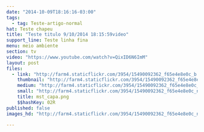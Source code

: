 ```yaml
---
date: "2014-10-09T18:16:16-03:00"
tags:
  - tag: Teste-artigo-normal
hat: Teste chapeu
title: "Teste titulo 9/10/2014 18:15:59video"
support_line: Teste linha fina
menu: meio ambiente
section: tv
video: "https://www.youtube.com/watch?v=QixID6N6ImM"
layout: post
files:
  - link: "http://farm4.staticflickr.com/3954/15490092362_f65e4e8e0c_b.jpg"
    thumbnail: "http://farm4.staticflickr.com/3954/15490092362_f65e4e8e0c_t.jpg"
    medium: "http://farm4.staticflickr.com/3954/15490092362_f65e4e8e0c_z.jpg"
    small: "http://farm4.staticflickr.com/3954/15490092362_f65e4e8e0c_n.jpg"
    title: mst_capa.png
    $$hashKey: 02R
published: false
images_hd: "http://farm4.staticflickr.com/3954/15490092362_f65e4e8e0c_n.jpg"

---
```


